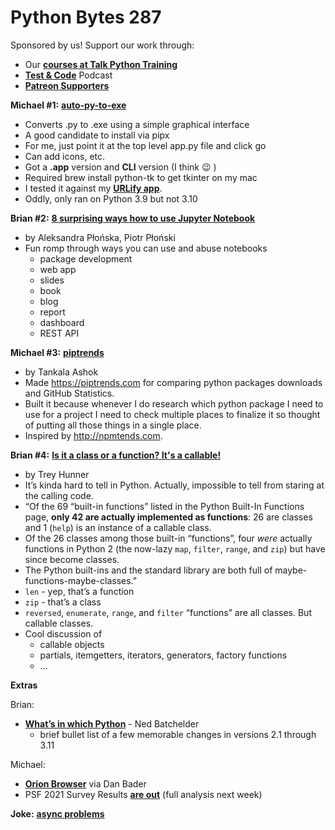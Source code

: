 # Python Bytes 287

Sponsored by us! Support our work through:

- Our [**courses at Talk Python Training**](https://training.talkpython.fm/)
- [**Test & Code**](https://testandcode.com/) Podcast
- [**Patreon Supporters**](https://www.patreon.com/pythonbytes)

**Michael #1:** [**auto-py-to-exe**](https://github.com/brentvollebregt/auto-py-to-exe)

- Converts .py to .exe using a simple graphical interface
- A good candidate to install via pipx
- For me, just point it at the top level app.py file and click go
- Can add icons, etc. 
- Got a **.app** version and **CLI** version (I think 😉 ) 
- Required brew install python-tk to get tkinter on my mac
- I tested it against my [**URLify app**](https://github.com/mikeckennedy/urlify/).
- Oddly, only ran on Python 3.9 but not 3.10

**Brian #2:** [**8 surprising ways how to use Jupyter Notebook**](https://mljar.com/blog/how-to-use-jupyter-notebook/)

- by Aleksandra Płońska, Piotr Płoński
- Fun romp through ways you can use and abuse notebooks
    - package development
    - web app
    - slides
    - book
    - blog
    - report
    - dashboard
    - REST API

**Michael #3:** [**piptrends**](https://piptrends.com)

- by Tankala Ashok
- Made https://piptrends.com for comparing python packages downloads and GitHub Statistics.
- Built it because whenever I do research which python package I need to use for a project I need to check multiple places to finalize it so thought of putting all those things in a single place.
- Inspired by http://npmtends.com.


**Brian #4:** [**Is it a class or a function? It's a callable!**](https://treyhunner.com/2019/04/is-it-a-class-or-a-function-its-a-callable)

- by Trey Hunner
- It’s kinda hard to tell in Python. Actually, impossible to tell from staring at the calling code.
- “Of the 69 “built-in functions” listed in the Python Built-In Functions page, **only 42 are actually implemented as functions**: 26 are classes and 1 (`help`) is an instance of a callable class.
- Of the 26 classes among those built-in “functions”, four *were* actually functions in Python 2 (the now-lazy `map`, `filter`, `range`, and `zip`) but have since become classes.
- The Python built-ins and the standard library are both full of maybe-functions-maybe-classes.”
- `len` - yep, that’s a function
- `zip` - that’s a class
- `reversed`, `enumerate`, `range`, and `filter` “functions”  are all classes. But callable classes.
- Cool discussion of
    - callable objects
    - partials, itemgetters, iterators, generators, factory functions
    - …

**Extras** 

Brian:

- [**What’s in which Python**](https://nedbatchelder.com/text/which-py.html) - Ned Batchelder
    - brief bullet list of a few memorable changes in versions 2.1 through 3.11

Michael:

- [**Orion Browser**](https://browser.kagi.com) via Dan Bader
- PSF 2021 Survey Results [**are out**](https://pyfound.blogspot.com/2022/06/python-developers-survey-2021-python-is.html) (full analysis next week)

**Joke:**  [**async problems**](https://twitter.com/LukeBMorey/status/1527209064090181633)

